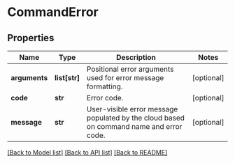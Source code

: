 # CommandError

## Properties
Name | Type | Description | Notes
------------ | ------------- | ------------- | -------------
**arguments** | **list[str]** | Positional error arguments used for error message formatting. | [optional] 
**code** | **str** | Error code. | [optional] 
**message** | **str** | User-visible error message populated by the cloud based on command name and error code. | [optional] 

[[Back to Model list]](../README.md#documentation-for-models) [[Back to API list]](../README.md#documentation-for-api-endpoints) [[Back to README]](../README.md)


